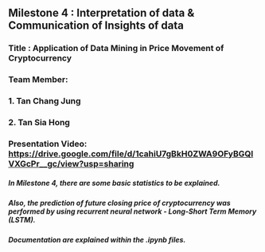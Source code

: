## Milestone 4 : Interpretation of data & Communication of Insights of data  

### Title : Application of Data Mining in Price Movement of Cryptocurrency

### Team Member: 
### 1. Tan Chang Jung
### 2. Tan Sia Hong

### Presentation Video: https://drive.google.com/file/d/1cahiU7gBkH0ZWA9OFyBGQlVXGcPr__gc/view?usp=sharing

##### In Milestone 4, there are some basic statistics to be explained. 
##### Also, the prediction of future closing price of cryptocurrency was performed by using recurrent neural network - Long-Short Term Memory (LSTM).
##### Documentation are explained within the .ipynb files.

